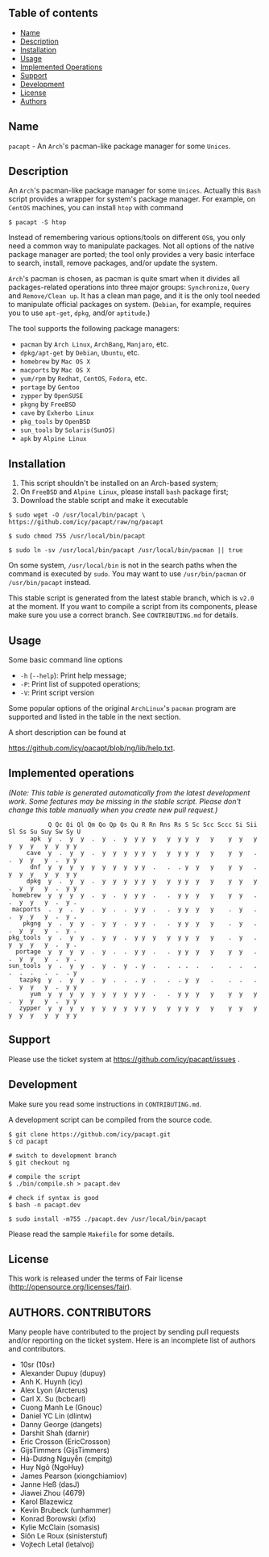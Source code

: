 ## Table of contents

* [Name](#name)
* [Description](#description)
* [Installation](#installation)
* [Usage](#usage)
* [Implemented Operations](#implemented-operations)
* [Support](#support)
* [Development](#development)
* [License](#license)
* [Authors](#authors-contributors)

## Name

`pacapt` - An `Arch`'s pacman-like package manager for some `Unices`.

## Description

An `Arch`'s pacman-like package manager for some `Unices`.
Actually this `Bash` script provides a wrapper for system's package manager.
For example, on `CentOS` machines, you can install `htop` with command

    $ pacapt -S htop

Instead of remembering various options/tools on different `OS`s, you only
need a common way to manipulate packages. Not all options of the native
package manager are ported; the tool only provides a very basic interface
to search, install, remove packages, and/or update the system.

`Arch`'s pacman is chosen, as pacman is quite smart when it divides all
packages-related operations into three major groups:
  `Synchronize`, `Query` and `Remove/Clean up`.
It has a clean man page, and it is the only tool needed to manipulate
official packages on system.
(`Debian`, for example, requires you to use `apt-get`, `dpkg`, and/or `aptitude`.)

The tool supports the following package managers:

* `pacman`        by `Arch Linux`, `ArchBang`, `Manjaro`, etc.
* `dpkg/apt-get`  by `Debian`, `Ubuntu`, etc.
* `homebrew`      by `Mac OS X`
* `macports`      by `Mac OS X`
* `yum/rpm`       by `Redhat`, `CentOS`, `Fedora`, etc.
* `portage`       by `Gentoo`
* `zypper`        by `OpenSUSE`
* `pkgng`         by `FreeBSD`
* `cave`          by `Exherbo Linux`
* `pkg_tools`     by `OpenBSD`
* `sun_tools`     by `Solaris(SunOS)`
* `apk`           by `Alpine Linux`

## Installation

1. This script shouldn't be installed on an Arch-based system;
2. On `FreeBSD` and `Alpine Linux`, please install `bash` package first;
3. Download the stable script and make it executable

````
$ sudo wget -O /usr/local/bin/pacapt \
https://github.com/icy/pacapt/raw/ng/pacapt

$ sudo chmod 755 /usr/local/bin/pacapt

$ sudo ln -sv /usr/local/bin/pacapt /usr/local/bin/pacman || true
````

On some system, `/usr/local/bin` is not in the search paths when the
command is executed by `sudo`. You may want to use `/usr/bin/pacman`
or `/usr/bin/pacapt` instead.

This stable script is generated from the latest stable branch,
which is `v2.0` at the moment. If you want to compile a script
from its components, please make sure you use a correct branch.
See `CONTRIBUTING.md` for details.

## Usage

Some basic command line options

* `-h` (`--help`): Print help message;
* `-P`: Print list of suppoted operations;
* `-V`: Print script version

Some popular options of the original `ArchLinux`'s `pacman` program
are supported and listed in the table in the next section.

A short description can be found at

  https://github.com/icy/pacapt/blob/ng/lib/help.txt.

## Implemented operations

_(Note:
This table is generated automatically from the latest development work.
Some features may be missing in the stable script. Please don't change
this table manually when you create new pull request.)_

```
           Q Qc Qi Ql Qm Qo Qp Qs Qu R Rn Rns Rs S Sc Scc Sccc Si Sii Sl Ss Su Suy Sw Sy U
      apk  y  .  y  y  .  y  .  y  y y  y   y  y y  y   y    y  y   y  y  y  y   y  y  y y
     cave  y  .  y  y  .  y  y  y  y y  y   y  y y  y   y    y  y   .  .  y  y   y  .  y y
      dnf  y  y  y  y  y  y  y  y  y y  .   .  . y  y   y    y  y   .  y  y  y   y  y  y y
     dpkg  y  .  y  y  .  y  y  y  y y  y   y  y y  y   y    y  y   y  .  y  y   y  .  y y
 homebrew  y  y  y  y  .  y  .  y  y y  .   .  y y  y   y    y  y   .  .  y  y   y  .  y .
 macports  .  y  .  y  .  y  .  .  y y  .   .  y y  y   y    .  y   .  .  y  y   y  .  y .
    pkgng  y  .  y  y  .  y  y  .  y y  .   .  y y  y   y    .  y   .  .  y  y   y  .  y .
pkg_tools  y  .  y  y  .  y  y  .  y y  y   y  y y  y   y    .  y   .  y  y  y   y  .  y .
  portage  y  y  y  y  .  y  .  .  y y  .   .  y y  y   y    y  y   .  .  y  y   y  .  y .
sun_tools  y  .  y  y  .  y  .  y  . y  .   .  . .  .   .    .  .   .  .  .  .   .  .  . y
   tazpkg  y  .  y  y  .  y  .  .  . y  .   .  . y  y   .    .  .   .  .  y  y   y  .  y y
      yum  y  y  y  y  y  y  y  y  y y  .   .  y y  y   y    y  y   y  .  y  y   y  .  y y
   zypper  y  y  y  y  y  y  y  y  y y  y   y  y y  y   y    y  y   y  y  y  y   y  y  y y
```

## Support

Please use the ticket system at https://github.com/icy/pacapt/issues .

## Development

Make sure you read some instructions in `CONTRIBUTING.md`.

A development script can be compiled from the source code.

````
$ git clone https://github.com/icy/pacapt.git
$ cd pacapt

# switch to development branch
$ git checkout ng

# compile the script
$ ./bin/compile.sh > pacapt.dev

# check if syntax is good
$ bash -n pacapt.dev

$ sudo install -m755 ./pacapt.dev /usr/local/bin/pacapt
````

Please read the sample `Makefile` for some details.

## License

This work is released under the terms of Fair license
(http://opensource.org/licenses/fair).

## AUTHORS. CONTRIBUTORS

Many people have contributed to the project by sending pull requests
and/or reporting on the ticket system. Here is an incomplete list of
authors and contributors.

* 10sr (10sr)
* Alexander Dupuy (dupuy)
* Anh K. Huynh (icy)
* Alex Lyon (Arcterus)
* Carl X. Su (bcbcarl)
* Cuong Manh Le (Gnouc)
* Daniel YC Lin (dlintw)
* Danny George (dangets)
* Darshit Shah (darnir)
* Eric Crosson (EricCrosson)
* GijsTimmers (GijsTimmers)
* Hà-Dương Nguyễn (cmpitg)
* Huy Ngô (NgoHuy)
* James Pearson (xiongchiamiov)
* Janne Heß (dasJ)
* Jiawei Zhou (4679)
* Karol Blazewicz
* Kevin Brubeck (unhammer)
* Konrad Borowski (xfix)
* Kylie McClain (somasis)
* Siôn Le Roux (sinisterstuf)
* Vojtech Letal (letalvoj)
